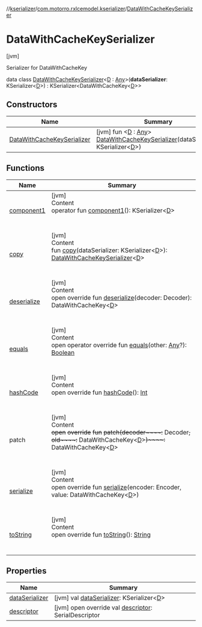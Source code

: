 //[kserializer](../../index.md)/[com.motorro.rxlcemodel.kserializer](../index.md)/[DataWithCacheKeySerializer](index.md)



# DataWithCacheKeySerializer  
 [jvm] 

Serializer for DataWithCacheKey

data class [DataWithCacheKeySerializer](index.md)<[D](index.md) : [Any](https://kotlinlang.org/api/latest/jvm/stdlib/kotlin/-any/index.html)>(**dataSerializer**: KSerializer<[D](index.md)>) : KSerializer<DataWithCacheKey<[D](index.md)>>    


## Constructors  
  
|  Name|  Summary| 
|---|---|
| [DataWithCacheKeySerializer](-data-with-cache-key-serializer.md)|  [jvm] fun <[D](index.md) : [Any](https://kotlinlang.org/api/latest/jvm/stdlib/kotlin/-any/index.html)> [DataWithCacheKeySerializer](-data-with-cache-key-serializer.md)(dataSerializer: KSerializer<[D](index.md)>)   <br>


## Functions  
  
|  Name|  Summary| 
|---|---|
| [component1](component1.md)| [jvm]  <br>Content  <br>operator fun [component1](component1.md)(): KSerializer<[D](index.md)>  <br><br><br>
| [copy](copy.md)| [jvm]  <br>Content  <br>fun [copy](copy.md)(dataSerializer: KSerializer<[D](index.md)>): [DataWithCacheKeySerializer](index.md)<[D](index.md)>  <br><br><br>
| [deserialize](deserialize.md)| [jvm]  <br>Content  <br>open override fun [deserialize](deserialize.md)(decoder: Decoder): DataWithCacheKey<[D](index.md)>  <br><br><br>
| [equals](https://kotlinlang.org/api/latest/jvm/stdlib/kotlin/-any/equals.html)| [jvm]  <br>Content  <br>open operator override fun [equals](https://kotlinlang.org/api/latest/jvm/stdlib/kotlin/-any/equals.html)(other: [Any](https://kotlinlang.org/api/latest/jvm/stdlib/kotlin/-any/index.html)?): [Boolean](https://kotlinlang.org/api/latest/jvm/stdlib/kotlin/-boolean/index.html)  <br><br><br>
| [hashCode](https://kotlinlang.org/api/latest/jvm/stdlib/kotlin/-any/hash-code.html)| [jvm]  <br>Content  <br>open override fun [hashCode](https://kotlinlang.org/api/latest/jvm/stdlib/kotlin/-any/hash-code.html)(): [Int](https://kotlinlang.org/api/latest/jvm/stdlib/kotlin/-int/index.html)  <br><br><br>
| patch| [jvm]  <br>Content  <br>~~open~~ ~~override~~ ~~fun~~ ~~patch~~~~(~~~~decoder~~~~:~~ Decoder~~,~~ ~~old~~~~:~~ DataWithCacheKey<[D](index.md)>~~)~~~~:~~ DataWithCacheKey<[D](index.md)>  <br><br><br>
| [serialize](serialize.md)| [jvm]  <br>Content  <br>open override fun [serialize](serialize.md)(encoder: Encoder, value: DataWithCacheKey<[D](index.md)>)  <br><br><br>
| [toString](https://kotlinlang.org/api/latest/jvm/stdlib/kotlin/-any/to-string.html)| [jvm]  <br>Content  <br>open override fun [toString](https://kotlinlang.org/api/latest/jvm/stdlib/kotlin/-any/to-string.html)(): [String](https://kotlinlang.org/api/latest/jvm/stdlib/kotlin/-string/index.html)  <br><br><br>


## Properties  
  
|  Name|  Summary| 
|---|---|
| [dataSerializer](index.md#com.motorro.rxlcemodel.kserializer/DataWithCacheKeySerializer/dataSerializer/#/PointingToDeclaration/)|  [jvm] val [dataSerializer](index.md#com.motorro.rxlcemodel.kserializer/DataWithCacheKeySerializer/dataSerializer/#/PointingToDeclaration/): KSerializer<[D](index.md)>   <br>
| [descriptor](index.md#com.motorro.rxlcemodel.kserializer/DataWithCacheKeySerializer/descriptor/#/PointingToDeclaration/)|  [jvm] open override val [descriptor](index.md#com.motorro.rxlcemodel.kserializer/DataWithCacheKeySerializer/descriptor/#/PointingToDeclaration/): SerialDescriptor   <br>

